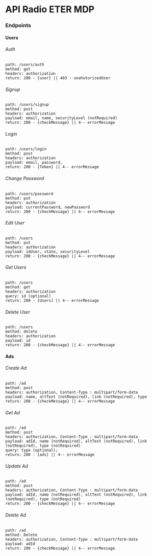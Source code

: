 # API Radio ETER MDP

### Endpoints
#### Users

###### Auth
    path: /users/auth
    method: get
    headers: authorization
    return: 200 - {user} || 403 - unahutorizedUser

###### Signup
    path: /users/signup
    method: post
    headers: authorization
    payload: email, name, securityLevel (notRequired)
    return: 200 - {checkMessage} || 4-- errorMessage

###### Login
    path: /users/login
    method: post
    headers: authorization
    payload: email, password,
    return: 200 - {Token} || 4-- errorMessage

###### Change Password
    path: /users/password
    method: put
    headers: authorization
    payload: currentPassword, newPassword
    return: 200 - {checkMessage} || 4-- errorMessage

###### Edit User
    path: /users
    method: put
    headers: authorization
    payload: idUser, state, securityLevel
    return: 200 - {checkMessage} || 4-- errorMessage

###### Get Users
    path: /users
    method: get
    headers: authorization
    query: id (optional)
    return: 200 - [Users] || 4-- errorMessage

###### Delete User
    path: /users
    method: delete
    headers: authorization
    payload: id
    return: 200 - {checkMessage} || 4-- errorMessage

#### Ads

###### Create Ad
    path: /ad
    method: post
    headers: authorization, Content-Type : multipart/form-data
    payload: name, altText (notRequired), link (notRequired), type 
    return: 200 - {checkMessage} || 4-- errorMessage

###### Get Ad
    path: /ad
    method: post
    headers: authorization, Content-Type : multipart/form-data
    payload: adId, name (notRequired), altText (notRequired), link (notRequired), type (notRequired)
    query: type (optional);
    return: 200 - [ads] || 4-- errorMessage

###### Update Ad
    path: /ad
    method: post
    headers: authorization, Content-Type : multipart/form-data
    payload: adId, name (notRequired), altText (notRequired), link (notRequired), type (notRequired)
    return: 200 - {checkMessage} || 4-- errorMessage

###### Delete Ad
    path: /ad
    method: Delete
    headers: authorization, Content-Type : multipart/form-data
    payload: adId
    return: 200 - {checkMessage} || 4-- errorMessage
